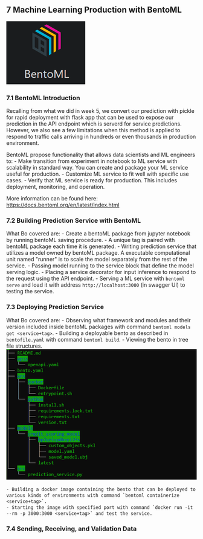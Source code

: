 ## 7 Machine Learning Production with BentoML

![image](images/BentoML_logo.png)

### 7.1 BentoML Introduction

Recalling from what we did in week 5, we convert our prediction with pickle for rapid deployment with flask app that can be used to expose our prediction in the API endpoint which is serverd for service predictions. However, we also see a few limitations when this method is applied to respond to traffic calls arriving in hundreds or even thousands in production environment.  

BentoML propose functionality that allows data scientists and ML engineers to:
    - Make transition from experiment in notebook to ML service with scalability in standard way. You can create and package your ML service useful for production.
    - Customize ML service to fit well with specific use cases.
    - Verify that ML service is ready for production. This includes deployment, monitoring, and operation.

More information can be found here: https://docs.bentoml.org/en/latest/index.html

### 7.2 Building Prediction Service with BentoML

What Bo covered are:
    - Create a bentoML package from jupyter notebook by running bentoML saving procedure.
    - A unique tag is paired with bentoML package each time it is generated. 
    - Writing prediction service that utilizes a model owned by bentoML package. A executable computational unit named "runner" is to scale the model separately from the rest of the service.
    - Passing model running to the service block that define the model serving logic.
    - Placing a service decorator for input inference to respond to the request using the API endpoint.
    - Serving a ML service with `bentoml serve` and load it with address `http://localhost:3000` (in swagger UI) to testing the service. 


### 7.3 Deploying Prediction Service

What Bo covered are:
    - Observing what framework and modules and their version included inside bentoML packages with command `bentoml models get <service+tag>`.
    - Building a deployable bento as described in `bentofile.yaml` with command `bentoml build`.
    - Viewing the bento in tree file structures.
    ![image](images/bento_tree_view.png)

    - Building a docker image containing the bento that can be deployed to various kinds of environments with command `bentoml containerize <service+tag>`.
    - Starting the image with specified port with command `docker run -it --rm -p 3000:3000 <service+tag>` and test the service. 

### 7.4 Sending, Receiving, and Validation Data
